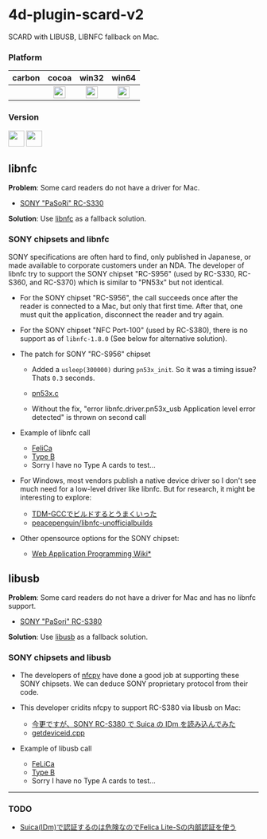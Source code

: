 # 4d-plugin-scard-v2
SCARD with LIBUSB, LIBNFC fallback on Mac.

### Platform

| carbon | cocoa | win32 | win64 |
|:------:|:-----:|:---------:|:---------:|
||<img src="https://cloud.githubusercontent.com/assets/1725068/22371562/1b091f0a-e4db-11e6-8458-8653954a7cce.png" width="24" height="24" />|<img src="https://cloud.githubusercontent.com/assets/1725068/22371562/1b091f0a-e4db-11e6-8458-8653954a7cce.png" width="24" height="24" />|<img src="https://cloud.githubusercontent.com/assets/1725068/22371562/1b091f0a-e4db-11e6-8458-8653954a7cce.png" width="24" height="24" />|

### Version

<img width="32" height="32" src="https://user-images.githubusercontent.com/1725068/73986501-15964580-4981-11ea-9ac1-73c5cee50aae.png"> <img src="https://user-images.githubusercontent.com/1725068/73987971-db2ea780-4984-11ea-8ada-e25fb9c3cf4e.png" width="32" height="32" />

## libnfc

**Problem**: Some card readers do not have a driver for Mac. 

* [SONY "PaSoRi" RC-S330](https://www.sony.jp/cat/products/RC-S330/)

**Solution**: Use [libnfc](https://github.com/nfc-tools/libnfc) as a fallback solution.

### SONY chipsets and libnfc

SONY specifications are often hard to find, only published in Japanese, or made available to corporate customers under an NDA. The developer of libnfc try to support the SONY chipset "RC-S956" (used by RC-S330, RC-S360, and RC-S370) which is similar to "PN53x" but not identical. 

* For the SONY chipset "RC-S956", the call succeeds once after the reader is connected to a Mac, but only that first time. After that, one must quit the application, disconnect the reader and try again. 

* For the SONY chipset "NFC Port-100" (used by RC-S380), there is no support as of ``libnfc-1.8.0`` (See below for alternative solution).

* The patch for SONY "RC-S956" chipset

  * Added a ``usleep(300000)`` during ``pn53x_init``. So it was a timing issue? Thats ``0.3`` seconds.

  * [pn53x.c](https://github.com/miyako/4d-plugin-scard-v2/blob/master/SCARD-v2/patch/pn53x.c)
  
  * Without the fix, "error	libnfc.driver.pn53x_usb	Application level error detected" is thrown on second call

* Example of libnfc call

  * [FeliCa](https://github.com/miyako/4d-plugin-scard-v2/blob/master/SCARD-v2/test/Project/Sources/Methods/TEST_002_NFC_F.4dm)
  * [Type B](https://github.com/miyako/4d-plugin-scard-v2/blob/master/SCARD-v2/test/Project/Sources/Methods/TEST_002_NFC_B.4dm)
  * Sorry I have no Type A cards to test...
  
* For Windows, most vendors publish a native device driver so I don't see much need for a low-level driver like libnfc. But for research, it might be interesting to explore:

  * [TDM-GCCでビルドするとうまくいった](https://hiro99ma.blogspot.com/2011/11/libnfctdm-gcc.html)
  * [peacepenguin/libnfc-unofficialbuilds](https://github.com/peacepenguin/libnfc-unofficialbuilds)

* Other opensource options for the SONY chipset:

  * [Web Application Programming Wiki*](https://wikiwiki.jp/webapp/NFC#d78a7e65)
  
## libusb

**Problem**: Some card readers do not have a driver for Mac and has no libnfc support.

* [SONY "PaSori" RC-S380](https://www.sony.co.jp/Products/felica/consumer/products/RC-S380.html)

**Solution**: Use [libusb](https://github.com/libusb/libusb) as a fallback solution.

### SONY chipsets and libusb

* The developers of [nfcpy](https://github.com/nfcpy/nfcpy) have done a good job at supporting these SONY chipsets. We can deduce SONY proprietary protocol from their code.

* This developer cridits nfcpy to support RC-S380 via libusb on Mac:

  * [今更ですが、SONY RC-S380 で Suica の IDm を読み込んでみた](https://qiita.com/ysomei/items/32f366b61a7b631c4750)
  * [getdeviceid.cpp](https://github.com/ysomei/test_getnfcid/blob/master/getdeviceid.cpp)

* Example of libusb call

  * [FeLiCa](https://github.com/miyako/4d-plugin-scard-v2/blob/master/SCARD-v2/test/Project/Sources/Methods/TEST_002_USB_F.4dm)
  * [Type B](https://github.com/miyako/4d-plugin-scard-v2/blob/master/SCARD-v2/test/Project/Sources/Methods/TEST_002_NFC_B.4dm)
  * Sorry I have no Type A cards to test...
 
---

### TODO

* [Suica(IDm)で認証するのは危険なのでFelica Lite-Sの内部認証を使う](https://qiita.com/odetarou/items/bcd65dbfd1f68735ac30)
